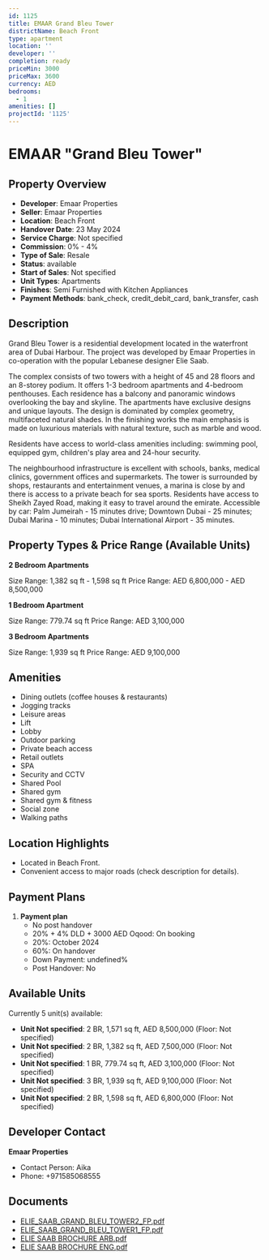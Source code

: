 ```yaml
---
id: 1125
title: EMAAR Grand Bleu Tower
districtName: Beach Front
type: apartment
location: ''
developer: ''
completion: ready
priceMin: 3000
priceMax: 3600
currency: AED
bedrooms:
  - 1
amenities: []
projectId: '1125'
---
```


# EMAAR "Grand Bleu Tower"

## Property Overview
- **Developer**: Emaar Properties
- **Seller**: Emaar Properties
- **Location**: Beach Front
- **Handover Date**: 23 May 2024
- **Service Charge**: Not specified
- **Commission**: 0% - 4%
- **Type of Sale**: Resale
- **Status**: available
- **Start of Sales**: Not specified
- **Unit Types**: Apartments
- **Finishes**: Semi Furnished with Kitchen Appliances
- **Payment Methods**: bank_check, credit_debit_card, bank_transfer, cash

## Description
Grand Bleu Tower is a residential development located in the waterfront area of Dubai Harbour. The project was developed by Emaar Properties in co-operation with the popular Lebanese designer Elie Saab.

The complex consists of two towers with a height of 45 and 28 floors and an 8-storey podium. It offers 1-3 bedroom apartments and 4-bedroom penthouses. Each residence has a balcony and panoramic windows overlooking the bay and skyline. The apartments have exclusive designs and unique layouts. The design is dominated by complex geometry, multifaceted natural shades. In the finishing works the main emphasis is made on luxurious materials with natural texture, such as marble and wood.

Residents have access to world-class amenities including: swimming pool, equipped gym, children's play area and 24-hour security.

The neighbourhood infrastructure is excellent with schools, banks, medical clinics, government offices and supermarkets. The tower is surrounded by shops, restaurants and entertainment venues, a marina is close by and there is access to a private beach for sea sports. Residents have access to Sheikh Zayed Road, making it easy to travel around the emirate. Accessible by car: Palm Jumeirah - 15 minutes drive; Downtown Dubai - 25 minutes; Dubai Marina - 10 minutes; Dubai International Airport - 35 minutes.

## Property Types & Price Range (Available Units)
**2 Bedroom Apartments**

Size Range: 1,382 sq ft - 1,598 sq ft
Price Range: AED 6,800,000 - AED 8,500,000

**1 Bedroom Apartment**

Size Range: 779.74 sq ft
Price Range: AED 3,100,000

**3 Bedroom Apartments**

Size Range: 1,939 sq ft
Price Range: AED 9,100,000

## Amenities
- Dining outlets  (coffee houses & restaurants)
- Jogging tracks
- Leisure areas
- Lift
- Lobby
- Outdoor parking
- Private beach access
- Retail outlets
- SPA
- Security and CCTV
- Shared Pool
- Shared gym
- Shared gym & fitness
- Social zone
- Walking paths

## Location Highlights
- Located in Beach Front.
- Convenient access to major roads (check description for details).

## Payment Plans
1. **Payment plan**
   - No post handover
   - 20% + 4% DLD + 3000 AED Oqood: On booking
   - 20%: October 2024
   - 60%: On handover
   - Down Payment: undefined%
   - Post Handover: No

## Available Units
Currently 5 unit(s) available:
- **Unit Not specified**: 2 BR, 1,571 sq ft, AED 8,500,000 (Floor: Not specified)
- **Unit Not specified**: 2 BR, 1,382 sq ft, AED 7,500,000 (Floor: Not specified)
- **Unit Not specified**: 1 BR, 779.74 sq ft, AED 3,100,000 (Floor: Not specified)
- **Unit Not specified**: 3 BR, 1,939 sq ft, AED 9,100,000 (Floor: Not specified)
- **Unit Not specified**: 2 BR, 1,598 sq ft, AED 6,800,000 (Floor: Not specified)

## Developer Contact
**Emaar Properties**
- Contact Person: Aika
- Phone: +971585068555

## Documents
- [ELIE_SAAB_GRAND_BLEU_TOWER2_FP.pdf](https://cdn.geniemap.net/2024/08/08/FCDcFxkYO46uKmJEC873mORGAg2H4xwexdYb0wO4.pdf)
- [ELIE_SAAB_GRAND_BLEU_TOWER1_FP.pdf](https://cdn.geniemap.net/2024/08/08/EFIcyJrNLNLJaT4HxOOVPPYWoxenMpRyu9nGUQFp.pdf)
- [ELIE SAAB BROCHURE ARB.pdf](https://cdn.geniemap.net/2024/08/08/uAqrLH6tAIl7ZwQpBAsbHNoXnvnpqWZW62kNHHcj.pdf)
- [ELIE SAAB BROCHURE ENG.pdf](https://cdn.geniemap.net/2024/08/08/RZ1tGeiY0V21evpPSDNTpMQuba9g3f1v08zch3RD.pdf)

